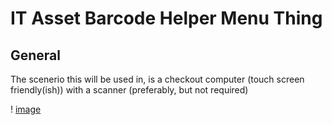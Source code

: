 # IT Asset Barcode Helper Menu Thing

## General
The scenerio this will be used in, is a checkout computer (touch screen friendly(ish)) with a scanner (preferably, but not required)

! [image](/readmeImages/menu.png)